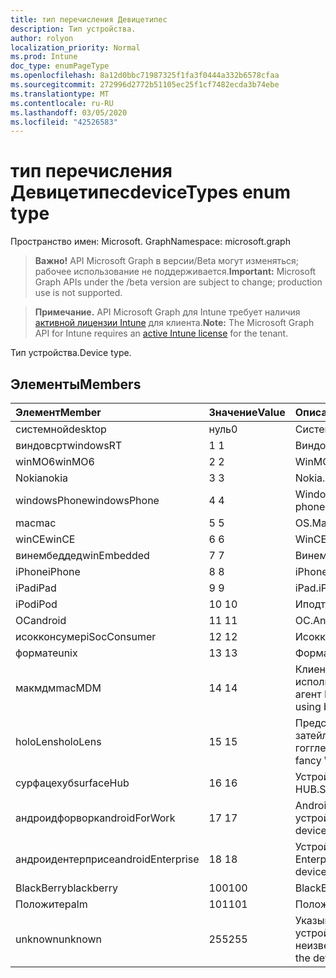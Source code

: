 ```yaml
---
title: тип перечисления Девицетипес
description: Тип устройства.
author: rolyon
localization_priority: Normal
ms.prod: Intune
doc_type: enumPageType
ms.openlocfilehash: 8a12d0bbc71987325f1fa3f0444a332b6578cfaa
ms.sourcegitcommit: 272996d2772b51105ec25f1cf7482ecda3b74ebe
ms.translationtype: MT
ms.contentlocale: ru-RU
ms.lasthandoff: 03/05/2020
ms.locfileid: "42526583"
---
```

# <a name="devicetypes-enum-type"></a><span data-ttu-id="fe914-103">тип перечисления Девицетипес</span><span class="sxs-lookup"><span data-stu-id="fe914-103">deviceTypes enum type</span></span>

<span data-ttu-id="fe914-104">Пространство имен: Microsoft. Graph</span><span class="sxs-lookup"><span data-stu-id="fe914-104">Namespace: microsoft.graph</span></span>

> <span data-ttu-id="fe914-105">**Важно!** API Microsoft Graph в версии/Beta могут изменяться; рабочее использование не поддерживается.</span><span class="sxs-lookup"><span data-stu-id="fe914-105">**Important:** Microsoft Graph APIs under the /beta version are subject to change; production use is not supported.</span></span>

> <span data-ttu-id="fe914-106">**Примечание.** API Microsoft Graph для Intune требует наличия [активной лицензии Intune](https://go.microsoft.com/fwlink/?linkid=839381) для клиента.</span><span class="sxs-lookup"><span data-stu-id="fe914-106">**Note:** The Microsoft Graph API for Intune requires an [active Intune license](https://go.microsoft.com/fwlink/?linkid=839381) for the tenant.</span></span>

<span data-ttu-id="fe914-107">Тип устройства.</span><span class="sxs-lookup"><span data-stu-id="fe914-107">Device type.</span></span>

## <a name="members"></a><span data-ttu-id="fe914-108">Элементы</span><span class="sxs-lookup"><span data-stu-id="fe914-108">Members</span></span>
|<span data-ttu-id="fe914-109">Элемент</span><span class="sxs-lookup"><span data-stu-id="fe914-109">Member</span></span>|<span data-ttu-id="fe914-110">Значение</span><span class="sxs-lookup"><span data-stu-id="fe914-110">Value</span></span>|<span data-ttu-id="fe914-111">Описание</span><span class="sxs-lookup"><span data-stu-id="fe914-111">Description</span></span>|
|:---|:---|:---|
|<span data-ttu-id="fe914-112">системной</span><span class="sxs-lookup"><span data-stu-id="fe914-112">desktop</span></span>|<span data-ttu-id="fe914-113">нуль</span><span class="sxs-lookup"><span data-stu-id="fe914-113">0</span></span>|<span data-ttu-id="fe914-114">Системной.</span><span class="sxs-lookup"><span data-stu-id="fe914-114">Desktop.</span></span>|
|<span data-ttu-id="fe914-115">виндовсрт</span><span class="sxs-lookup"><span data-stu-id="fe914-115">windowsRT</span></span>|<span data-ttu-id="fe914-116">1 </span><span class="sxs-lookup"><span data-stu-id="fe914-116">1</span></span>|<span data-ttu-id="fe914-117">Виндовсрт.</span><span class="sxs-lookup"><span data-stu-id="fe914-117">WindowsRT.</span></span>|
|<span data-ttu-id="fe914-118">winMO6</span><span class="sxs-lookup"><span data-stu-id="fe914-118">winMO6</span></span>|<span data-ttu-id="fe914-119">2 </span><span class="sxs-lookup"><span data-stu-id="fe914-119">2</span></span>|<span data-ttu-id="fe914-120">WinMO6.</span><span class="sxs-lookup"><span data-stu-id="fe914-120">WinMO6.</span></span>|
|<span data-ttu-id="fe914-121">Nokia</span><span class="sxs-lookup"><span data-stu-id="fe914-121">nokia</span></span>|<span data-ttu-id="fe914-122">3 </span><span class="sxs-lookup"><span data-stu-id="fe914-122">3</span></span>|<span data-ttu-id="fe914-123">Nokia.</span><span class="sxs-lookup"><span data-stu-id="fe914-123">Nokia.</span></span>|
|<span data-ttu-id="fe914-124">windowsPhone</span><span class="sxs-lookup"><span data-stu-id="fe914-124">windowsPhone</span></span>|<span data-ttu-id="fe914-125">4 </span><span class="sxs-lookup"><span data-stu-id="fe914-125">4</span></span>|<span data-ttu-id="fe914-126">Windows Phone.</span><span class="sxs-lookup"><span data-stu-id="fe914-126">Windows phone.</span></span>|
|<span data-ttu-id="fe914-127">mac</span><span class="sxs-lookup"><span data-stu-id="fe914-127">mac</span></span>|<span data-ttu-id="fe914-128">5 </span><span class="sxs-lookup"><span data-stu-id="fe914-128">5</span></span>|<span data-ttu-id="fe914-129">OS.</span><span class="sxs-lookup"><span data-stu-id="fe914-129">Mac.</span></span>|
|<span data-ttu-id="fe914-130">winCE</span><span class="sxs-lookup"><span data-stu-id="fe914-130">winCE</span></span>|<span data-ttu-id="fe914-131">6 </span><span class="sxs-lookup"><span data-stu-id="fe914-131">6</span></span>|<span data-ttu-id="fe914-132">WinCE.</span><span class="sxs-lookup"><span data-stu-id="fe914-132">WinCE.</span></span>|
|<span data-ttu-id="fe914-133">винембеддед</span><span class="sxs-lookup"><span data-stu-id="fe914-133">winEmbedded</span></span>|<span data-ttu-id="fe914-134">7 </span><span class="sxs-lookup"><span data-stu-id="fe914-134">7</span></span>|<span data-ttu-id="fe914-135">Винембеддед.</span><span class="sxs-lookup"><span data-stu-id="fe914-135">WinEmbedded.</span></span>|
|<span data-ttu-id="fe914-136">iPhone</span><span class="sxs-lookup"><span data-stu-id="fe914-136">iPhone</span></span>|<span data-ttu-id="fe914-137">8 </span><span class="sxs-lookup"><span data-stu-id="fe914-137">8</span></span>|<span data-ttu-id="fe914-138">iPhone.</span><span class="sxs-lookup"><span data-stu-id="fe914-138">iPhone.</span></span>|
|<span data-ttu-id="fe914-139">iPad</span><span class="sxs-lookup"><span data-stu-id="fe914-139">iPad</span></span>|<span data-ttu-id="fe914-140">9 </span><span class="sxs-lookup"><span data-stu-id="fe914-140">9</span></span>|<span data-ttu-id="fe914-141">iPad.</span><span class="sxs-lookup"><span data-stu-id="fe914-141">iPad.</span></span>|
|<span data-ttu-id="fe914-142">iPod</span><span class="sxs-lookup"><span data-stu-id="fe914-142">iPod</span></span>|<span data-ttu-id="fe914-143">10 </span><span class="sxs-lookup"><span data-stu-id="fe914-143">10</span></span>|<span data-ttu-id="fe914-144">Иподтауч.</span><span class="sxs-lookup"><span data-stu-id="fe914-144">iPodTouch.</span></span>|
|<span data-ttu-id="fe914-145">ОС</span><span class="sxs-lookup"><span data-stu-id="fe914-145">android</span></span>|<span data-ttu-id="fe914-146">11 </span><span class="sxs-lookup"><span data-stu-id="fe914-146">11</span></span>|<span data-ttu-id="fe914-147">ОС.</span><span class="sxs-lookup"><span data-stu-id="fe914-147">Android.</span></span>|
|<span data-ttu-id="fe914-148">исокконсумер</span><span class="sxs-lookup"><span data-stu-id="fe914-148">iSocConsumer</span></span>|<span data-ttu-id="fe914-149">12 </span><span class="sxs-lookup"><span data-stu-id="fe914-149">12</span></span>|<span data-ttu-id="fe914-150">Исокконсумер.</span><span class="sxs-lookup"><span data-stu-id="fe914-150">iSocConsumer.</span></span>|
|<span data-ttu-id="fe914-151">формате</span><span class="sxs-lookup"><span data-stu-id="fe914-151">unix</span></span>|<span data-ttu-id="fe914-152">13 </span><span class="sxs-lookup"><span data-stu-id="fe914-152">13</span></span>|<span data-ttu-id="fe914-153">Формате.</span><span class="sxs-lookup"><span data-stu-id="fe914-153">Unix.</span></span>|
|<span data-ttu-id="fe914-154">макмдм</span><span class="sxs-lookup"><span data-stu-id="fe914-154">macMDM</span></span>|<span data-ttu-id="fe914-155">14 </span><span class="sxs-lookup"><span data-stu-id="fe914-155">14</span></span>|<span data-ttu-id="fe914-156">Клиент Mac OS X, использующий встроенный агент MDM.</span><span class="sxs-lookup"><span data-stu-id="fe914-156">Mac OS X client using built in MDM agent.</span></span>|
|<span data-ttu-id="fe914-157">holoLens</span><span class="sxs-lookup"><span data-stu-id="fe914-157">holoLens</span></span>|<span data-ttu-id="fe914-158">15 </span><span class="sxs-lookup"><span data-stu-id="fe914-158">15</span></span>|<span data-ttu-id="fe914-159">Представляет собой затейливого Windows 10 гогглес.</span><span class="sxs-lookup"><span data-stu-id="fe914-159">Representing the fancy Windows 10 goggles.</span></span>|
|<span data-ttu-id="fe914-160">сурфацехуб</span><span class="sxs-lookup"><span data-stu-id="fe914-160">surfaceHub</span></span>|<span data-ttu-id="fe914-161">16 </span><span class="sxs-lookup"><span data-stu-id="fe914-161">16</span></span>|<span data-ttu-id="fe914-162">Устройство Surface HUB.</span><span class="sxs-lookup"><span data-stu-id="fe914-162">Surface HUB device.</span></span>|
|<span data-ttu-id="fe914-163">андроидфорворк</span><span class="sxs-lookup"><span data-stu-id="fe914-163">androidForWork</span></span>|<span data-ttu-id="fe914-164">17 </span><span class="sxs-lookup"><span data-stu-id="fe914-164">17</span></span>|<span data-ttu-id="fe914-165">Android для рабочего устройства.</span><span class="sxs-lookup"><span data-stu-id="fe914-165">Android for work device.</span></span>|
|<span data-ttu-id="fe914-166">андроидентерприсе</span><span class="sxs-lookup"><span data-stu-id="fe914-166">androidEnterprise</span></span>|<span data-ttu-id="fe914-167">18 </span><span class="sxs-lookup"><span data-stu-id="fe914-167">18</span></span>|<span data-ttu-id="fe914-168">Устройство Android Enterprise.</span><span class="sxs-lookup"><span data-stu-id="fe914-168">Android enterprise device.</span></span>|
|<span data-ttu-id="fe914-169">BlackBerry</span><span class="sxs-lookup"><span data-stu-id="fe914-169">blackberry</span></span>|<span data-ttu-id="fe914-170">100</span><span class="sxs-lookup"><span data-stu-id="fe914-170">100</span></span>|<span data-ttu-id="fe914-171">BlackBerry.</span><span class="sxs-lookup"><span data-stu-id="fe914-171">Blackberry.</span></span>|
|<span data-ttu-id="fe914-172">Положите</span><span class="sxs-lookup"><span data-stu-id="fe914-172">palm</span></span>|<span data-ttu-id="fe914-173">101</span><span class="sxs-lookup"><span data-stu-id="fe914-173">101</span></span>|<span data-ttu-id="fe914-174">Положите.</span><span class="sxs-lookup"><span data-stu-id="fe914-174">Palm.</span></span>|
|<span data-ttu-id="fe914-175">unknown</span><span class="sxs-lookup"><span data-stu-id="fe914-175">unknown</span></span>|<span data-ttu-id="fe914-176">255</span><span class="sxs-lookup"><span data-stu-id="fe914-176">255</span></span>|<span data-ttu-id="fe914-177">Указывает, что тип устройства неизвестен.</span><span class="sxs-lookup"><span data-stu-id="fe914-177">Represents that the device type is unknown.</span></span>|



